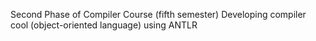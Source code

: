 Second Phase of Compiler Course (fifth semester)
Developing compiler cool (object-oriented language) using ANTLR
